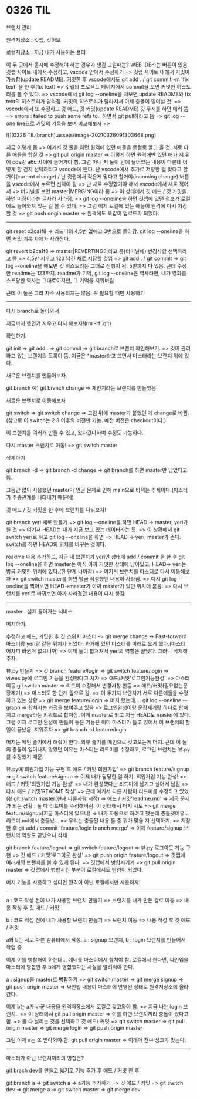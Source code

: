 # 0326 TIL

브랜치 관리

원격저장소 : 깃랩, 깃허브

로컬저장소 : 지금 내가 사용하는 폴더

이 두 곳에서 동시에 수정해야 하는 경우가 생김 그럴때는?
WEB IDE라는 버튼이 있음. 깃랩 사이트 내에서 수정하고, vscode 안에서 수정하기 => 깃랩 사이트 내에서 커밋이 가능함(update README). 커밋한 후 vscode에서도 git add . / git commit -m 'fix text' 을 한 후(fix text) => 깃랩의 프로젝트 페이지에서 commit을 보면 커밋한 히스토리를 볼 수 있다. => vscode에서 git log --oneline을 쳐보면 update README와 fix text의 히스토리가 달라짐. 커밋의 히스토리가 달라져서 이제 충돌이 일어날 것. => vscode에서 또 수정하고 깃 애드, 깃 커밋(update README) 깃 푸시를 하면 에러 뜸 => errors : failed to push some refs to.. 하면서 git pull하라고 뜸 => git log --one line으로 커밋의 기록을 보며 비교해보자 => 

![](0326 TIL(branch).assets/image-20210326091303668.png)

지금 이렇게 뜸 => 여기서 깃 풀을 하면 원격에 있던 애들을 로컬로 끌고 올 것. 서로 다른 애들을 합칠 것 =>  git pull origin master => 이렇게 하면 원격에만 있던 애가 저 위에 cde랑 a6c 사이에 들어가야 함. 그럼 아니 저 둘이 안에 들어있는 내용이 다른데 어떻게 할 건지 선택하라고 vscode에 뜬다. 난 vscode에서 추가로 저장한 걸 맞다고 할거야(current change) / 난 깃랩에서 적은게 맞다고 할거야(incoming change) 버튼을 vscode에서 누르면 선택이 됨 => 난 새로 수정핡거야 해서 vscode에서 새로 적어서 => 터미널을 보면 master|MERGING이라 뜸 => 이 상태에서 깃 애드 / 깃 커밋을 하면 머징이라는 글자라 사라짐. => git log --oneline을 하면 깃랩에 있던 정보가 로컬에도 들어와져 있는 걸 볼 수 있다. => 그럼 이제 로컬에 있는 애들이 원격에 다시 저장할 것 => git push origin master => 원격에도 똑같이 업로드가 되었다.

---

git reset b2ca1f8 => 리드미의 4,5번 없애고 3번으로 돌아감. git log --oneline을 하면 커밋 기록 자체가 사라진다. 

git revert b2ca1f8 => master|REVERTING이라고 뜸(터미널에) 변경사항 선택하라고 뜸 => 4,5만 지우고 123 남긴 채로 저장할 것임 => git add . / git commit => git log --oneline을 해보면 깃 히스토리는 그대로 진행이 됨. 5번까지 다 있음. 근데 수정한 readme는 123까지. readme가 기억, git log --oneline은 역사라면, 내가 영화를 스포당한 역사는 그대로이지만, 그 기억을 지워버림

근데 이 둘은 그리 자주 사용되지는 않음. 꼭 필요할 때만 사용하기

---

다시 branch로 돌아와서

지금까지 했던거 지우고 다시 해보자!(rm -rf .git)

확인하기.

git init => git add . => git commit => git branch로 브랜치 확인해보기. => 깃이 관리하고 있는 브랜치의 목록이 뜸. 지금은 *master라고 뜨면서 마스터라는 브랜치 위에 있다.

새로운 브랜치를 만들어보자. 

git branch <branch name> 예) git branch change => 체인지라는 브랜치를 만들었음 

새로운 브랜치로 이동해보자

git switch <branch name> => git switch change => 그럼 뒤에 master가 붙었던 게 change로 바뀜.(참고로 이 switch는 2.3 이후의 버전만 가능. 예전 버전은 checkout이다.)

이 브랜치를 여러개 만들 수 있고, 왔다갔다하며 수정도 가능하다.

다시 master 브랜치로 이동! => git switch master

삭제하기

git branch -d <branch name> => git branch -d change => git branch를 하면 master만 남았다고 뜸.

그동안 많이 사용했던 master가 인권 문제로 인해 main으로 바뀌는 추세이다.(마스터가 주종관계를 나타내기 때문에)

깃 애드 / 깃 커밋을 한 후에 브랜치를 나눠보자! 

git branch yeri 새로 만들기 => git log --oneline을 하면 HEAD -> master, yeri가 뜰 것 => 여기서 HEAD는 내가 지금 보고 있는 데이터라는 뜻. => 이 상황에서 git switch yeri로 하고 git log --oneline을 하면 => HEAD -> yeri, master가 뜬다. switch를 하면 HEAD의 위치를 바꾸는 것이다.

readme 내용 추가하고, 지금 내 브랜치가 yeri인 상태에 add / commit 을 한 후 git log --oneline을 하면 master는 아직 아까 커밋한 상태에 남아있고, HEAD-> yeri는 방금 커밋한 위치에 있다.(한 단계 나아감) => 여기서 브랜치를 마스터로 다시 이동해보자 => git switch master를 하면 방금 작성했던 내용이 사라짐. => 다시 git log --oneline을 찍어보면 HEAD->master가 아까 master가 있던 위치에 붙음. => 다시 브랜치를 yeri로 바꿔보면 아까 사라졌던 내용이 다시 생김.

---

master : 실제 돌아가는 서비스

머지하기.

수정하고 애드, 커밋한 후 깃 스위치 마스터 -> git merge change -> Fast-forward 마스터랑 yeri랑 같은 위치가 되었다. 과거에 있던 마스터를 미래로 오게 했다.(마스터 어차피 바뀐거 없으니까) => 이제 둘이 합쳐져서 yeri의 역할은 끝났다. 그러니 삭제해주자. 

뷰.py 만들기 => 깃 branch feature/login => git switch feature/login => viwes.py에 로그인 기능을 완성했다고 치자 => 애드/커밋'로그인기능완성' => 마스터 이동 git switch master => 리드미 수정해서 변경사항 만듬 => 애드/커밋(필요없는문장제거) => 마스터도 한 단계 앞으로 감. => 이 두가지 브랜치가 서로 다른애들을 수정하고 있는 상황 => git merge feature/login => 머지 됐는데.... git log --oneline --graph =>  합쳐지는 과정을 보여주고 있음 => 로그인완성이랑 문장제거랑 하나로 합쳐지고 merge라는 키워드로 합쳐짐. 이게 master로 되고 지금 HEAD도 master에 있다. 그럼 이제 로그인 완성이 만들어 놓은 기능은 이미 마스터가 들고 있어서 이 브랜치의 할 일이 끝났음. 지워주자 => git branch -d feature/login

머지는 메인 줄기에서 해줘야 한다. 외부 줄기를 메인으로 갖고오는게 머지. 근데 이 둘의 충돌이 일어나지 않았던 이유는 마스터는 리드미를 수정하고, 로그인 브랜치는 뷰.py를 수정했기 때문.

뷰.py에 회원가입 기능 구현 후 애드 / 커밋'회원가입' => git branch feature/signup => git switch feature/signup => 이제 내가 담당한 일 하기. 회원가입 기능 완성! => 애드 / 커밋'회원가입 기능 완성' => 내가 완성했다는 리드미에 남기고 싶어서 남김 => 다시 애드 / 커밋'README 작성' => 근데 여기서 다른 사람이 리드미를 수정하고 있었음! git switch master(현재 다른사람 시점) => 애드 / 커밋'readme.md' => 지금 문제가 되는 상황 : 둘 다 리드미를 수정해버림. 이 상태에서 머지 시도 => git merge feature/signup(지금 마스터에 있으니) => 내가 자동으로 하려고 했는데 충돌됏어유... 리드미.md에서 충돌났... => 우리는 충돌된 내용 둘 중 뭐가 맞을 지  선택하기. => 저장한 후 git add / commit 'feature/login branch merge'  => 이제 feature/signup 브랜치의 역할도 끝났으니 삭제

git branch feature/logout => git switch feature/logout => 뷰.py 로그아웃 기능 구현 => 깃 애드 / 커밋'로그아웃 완성' => git push origin feature/logout => 깃랩에 여러개의 브랜치를 볼 수 있게 된다. => 깃랩에서 병합시키기 => git pull origin master => 깃랩에서 병합시킨 부분이 로컬에서도 반영이 되었다.

머지 기능을 사용하고 싶다면 원격이 아닌 로컬에서만 사용하자!

---

a : 코드 작성 전에 내가 사용할 브랜치 만들기 => 브랜치를 내가 만든 걸로 이동 => 내용 작성 후 깃 애드 / 커밋

b : 코드 작성 전에 내가 사용할 브랜치 만들기 => 브랜치 이동 => 내용 작성 후 깃 애드 / 커밋

a와 b는 서로 다른 컴퓨터에서 작성. a : signup 브랜치, b : login 브랜치를 만들어서 작업 중

이제 이를 병합해야 하는데... 얘네를 마스터에서 합쳐야 함. 로컬에서 한다면, 싸인업을 마스터에 병합한 후 b에게 병합했다는 사실을 알려줘야 한다.

a : signup을 master로 병합하기 => git switch master => git merge signup => git push origin master => 싸인업 내용이 마스터에 반영된 상태로 원격저장소에 올라간다. 

이제 b는 a가 바꾼 내용을 원격저장소에서 로컬로 갖고와야 함. => 지금 나는 login 브랜치.. => 이 상태에서 git pull origin master => 이를 하면 브랜치끼리 충돌이 있다고 함. => 둘 다 살리는 것을 선택하고 깃 애드/ 커밋 => git switch master => git pull origin master => git merge login => git push origin master

그럼 이제 a는 또 받아와야 함. git pull origin master => 이래야 전부 싱크가 맞는다. 

---

마스터가 아닌 브랜치끼리의 병합은?

git brach dev를 만들고 옮기고 기능 추가 후 애드 / 커밋 한 후

git branch a => git switch a => a기능 추가하기 => 깃 애드 / 커밋 => git switch dev => git merge a => git switch master => git merge dev



